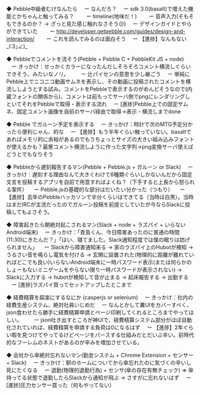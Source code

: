 ◆ Pebble中級者むけなんたら
　ー なんだろ？
　ー sdk 3.0(basalt)で増えた機能とかちゃんと触ってみる？
　　ー timeline(地味だ！)
　　ー 音声入力(そもそもできるのか？ → ざっと見た感じ触れなさそう😔)
　ー デザインガイドとやらができていた
　　ー http://developer.getpebble.com/guides/design-and-interaction/
　　ー これを読んでみるのは面白そう
　ー 【進捗】なんもない_(:3｣∠)_

◆ Pebbleでコメントを流そう(Pebble + Pebble C + PebbleKit JS + node)
　ー きっかけ：せっかくカラーになったんだしそろそろコメント横流しぐらいできそう、みたいなノリ。
　　ー 辻パイセンの意思を少し継ごう
　ー 単純にPebble上でニコニコ動画サムネを表示し、その動画に投稿されたコメントを横流ししようとする試み。コメントをPebbleで表示するのがめんどそうなので(内蔵フォントの関係から)、コメントは前もってサーバ側でpngにレンダリングしといてそれをPebbleで取得・表示する流れ
　ー [進捗]Pebble上での固定サムネ、固定コメント画像を自前のサーバ経由で取得→表示・横流しまでdone

◆ Pebble でガルーン予定を表示する
　ー きっかけ：時計で次のMTG予定分かったら便利じゃん、的な
　ー 【進捗】もう半年ぐらい触っていない。basaltであればメモリ的に余裕があるのでもうちょっとサイズの大きい組み込みフォントが使えるかも？最悪コメント横流しように作った文字列→png変換サーバ使えばどうとでもなりそう

◆ Pebbleから遅刻報告するマン(Pebble + Pebble.js + ガルーン or Slack)
　ー きっかけ：遅刻する理由なんて大きくわけて6種類ぐらいしかないんだから固定文言を投稿するアプリを自前で用意すればよくね？（下手すると上長から怒られる案件）
　ー Pebble.jsの基礎的な部分はだいたい分かった（つもり）
　ー 【進捗】去年のPebbleハッカソンで半分くらいはできてる（当時は白黒）。当時はまだIRCが主流だったのでガルーン投稿を前提としていたが今ならSlackに投稿してもよさそう。

◆ 障害起きたら朝絶対起こされるマン(Slack + node + ラズパイ + いらないAndroid端末)
　ー きっかけ：「青島くん、今日障害あったのに普通の時間(11:30)にきたんだ？」「はい、寝てました。Slack通知程度では僕の眠りは妨げられません」
　ー Slackから障害通知来る → 家のラズパイ上のHubotが検知 → うるさい音を鳴らし電気を付ける → 玄関に設置された(物理的に距離が離れていればどこでも良い)いらないAndroid端末に一時パスワード表示(または何らかのしょーもないミニゲームをやらない限り一時パスワードが表示されない) → Slackに入力する → hubotが検知して音が止まる → 起床報告する → 出勤する
　ー [進捗]ラズパイ買ってセットアップしたとこまで

◆ 経費精算を超楽にするなにか (casperjs or selenium)
　ー きっかけ：社内の経費生産システム、絶対社員いじめだ
　ー なんとかして糞UIをカバーすべく、json食わせたら勝手に経費精算申請とページ印刷してくれるところまでやってほしい。
　　ー json吐き出すところが神UIで、経費精算システム部分がほぼ自動化されていれば、経費精算を申請する負荷は0になるはず
　ー 【進捗】2年ぐらい暇を見つけてやってるけどページをパースする仕組みだとだいぶ辛い。前時代的なフーレムのネストがあるのが辛みを増加させている。

◆ 会社から傘絶対忘れないマン(勤怠システム + Chrome Extension + センサー + Slack)
　ー きっかけ：駅のホームについてから傘忘れたのに気づくの辛いし死にたくなる
　ー 退勤(物理的退勤行為) + センサ(傘の存在有無チェック) => 傘持ってる状態で退勤したらSlackから通知が飛ぶ → さすがに忘れないはず
　ー [進捗]圧力センサー買った（何もやってない）
